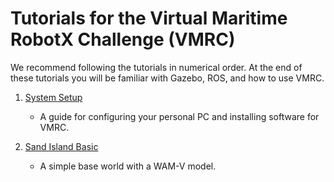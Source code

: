 # Tutorials for the Virtual Maritime RobotX Challenge (VMRC)

We recommend following the tutorials in numerical order. At the end of these tutorials you will be familiar with Gazebo, ROS, and how to use VMRC.

1. [System Setup](https://bitbucket.org/osrf/vmrc/wiki/tutorials/SystemSetup)
    * A guide for configuring your personal PC and installing software for VMRC.


1. [Sand Island Basic](https://bitbucket.org/osrf/vmrc/wiki/Gazebo:%20Sand%20Island%20Basic)
    * A simple base world with a WAM-V model.